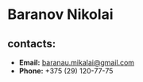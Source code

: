 # Baranov Nikolai
## contacts:
* **Email:** baranau.mikalai@gmail.com
* **Phone:** +375 (29) 120-77-75